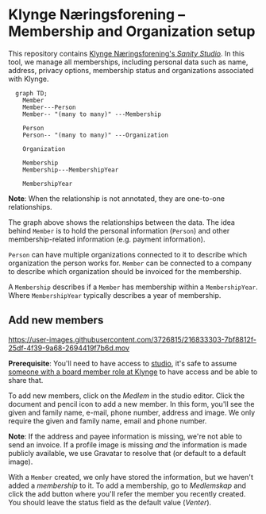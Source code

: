 # Klynge Næringsforening – Membership and Organization setup

This repository contains [Klynge Næringsforening's _Sanity Studio_][studio]. In
this tool, we manage all memberships, including personal data such as name,
address, privacy options, membership status and organizations associated with
Klynge.

[studio]: https://studio.klyngeorg.no/

```mermaid
  graph TD;
    Member
    Member---Person
    Member-- "(many to many)" ---Membership

    Person
    Person-- "(many to many)" ---Organization

    Organization

    Membership
    Membership---MembershipYear

    MembershipYear
```

**Note**: When the relationship is not annotated, they are one-to-one
relationships.

The graph above shows the relationships between the data. The idea behind
`Member` is to hold the personal information (`Person`) and other
membership-related information (e.g. payment information).

`Person` can have multiple organizations connected to it to describe which
organization the person works for. `Member` can be connected to a company to
describe which organization should be invoiced for the membership.

A `Membership` describes if a `Member` has membership within a `MembershipYear`.
Where `MembershipYear` typically describes a year of membership.

## Add new members

https://user-images.githubusercontent.com/3726815/216833303-7bf8812f-25df-4f39-9a68-2694419f7b6d.mov

**Prerequisite**: You'll need to have access to [studio], it's safe to assume
[someone with a board member role at Klynge][members] to have access and be able
to share that.

[members]: https://klyngeorg.no/about/members

To add new members, click on the _Medlem_ in the studio editor. Click the
document and pencil icon to add a new member. In this form, you'll see the given
and family name, e-mail, phone number, address and image. We only require the
given and family name, email and phone number.

**Note**: If the address and payee information is missing, we're not able to
send an invoice. If a profile image is missing _and_ the information is made
publicly available, we use Gravatar to resolve that (or default to a default
image).

With a `Member` created, we only have stored the information, but we haven't
added a _membership_ to it. To add a membership, go to _Medlemskap_ and click
the add button where you'll refer the member you recently created. You should
leave the status field as the default value (_Venter_).

